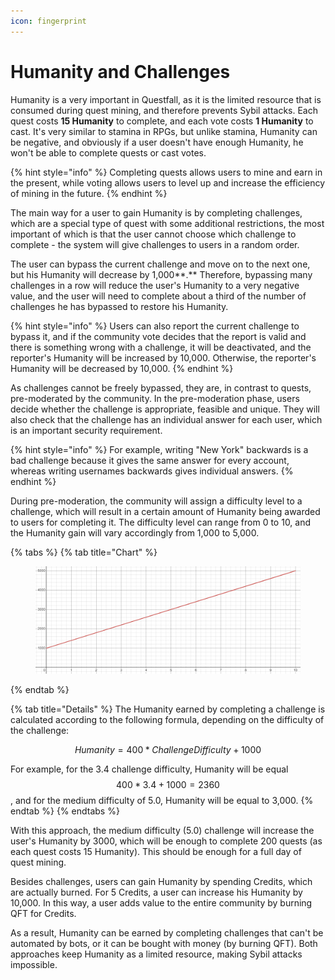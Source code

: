 ```yaml
---
icon: fingerprint
---
```


# Humanity and Challenges

Humanity is a very important in Questfall, as it is the limited resource that is consumed during quest mining, and therefore prevents Sybil attacks. Each quest costs **15 Humanity** to complete, and each vote costs **1 Humanity** to cast. It's very similar to stamina in RPGs, but unlike stamina, Humanity can be negative, and obviously if a user doesn't have enough Humanity, he won't be able to complete quests or cast votes.

{% hint style="info" %}
Completing quests allows users to mine and earn in the present, while voting allows users to level up and increase the efficiency of mining in the future.
{% endhint %}

The main way for a user to gain Humanity is by completing challenges, which are a special type of quest with some additional restrictions, the most important of which is that the user cannot choose which challenge to complete - the system will give challenges to users in a random order.

The user can bypass the current challenge and move on to the next one, but his Humanity will decrease by 1,000**.** Therefore, bypassing many challenges in a row will reduce the user's Humanity to a very negative value, and the user will need to complete about a third of the number of challenges he has bypassed to restore his Humanity.

{% hint style="info" %}
Users can also report the current challenge to bypass it, and if the community vote decides that the report is valid and there is something wrong with a challenge, it will be deactivated, and the reporter's Humanity will be increased by 10,000. Otherwise, the reporter's Humanity will be decreased by 10,000.
{% endhint %}

As challenges cannot be freely bypassed, they are, in contrast to quests, pre-moderated by the community. In the pre-moderation phase, users decide whether the challenge is appropriate, feasible and unique. They will also check that the challenge has an individual answer for each user, which is an important security requirement.

{% hint style="info" %}
For example, writing "New York" backwards is a bad challenge because it gives the same answer for every account, whereas writing usernames backwards gives individual answers.
{% endhint %}

During pre-moderation, the community will assign a difficulty level to a challenge, which will result in a certain amount of Humanity being awarded to users for completing it. The difficulty level can range from 0 to 10, and the Humanity gain will vary accordingly from 1,000 to 5,000.

{% tabs %}
{% tab title="Chart" %}
<figure><img src="../.gitbook/assets/image.png" alt=""><figcaption></figcaption></figure>
{% endtab %}

{% tab title="Details" %}
The Humanity earned by completing a challenge is calculated according to the following formula, depending on the difficulty of the challenge:

$$
Humanity=400*ChallengeDifficulty+1000
$$

For example, for the 3.4 challenge difficulty, Humanity will be equal $$400*3.4+1000=2360$$, and for the medium difficulty of 5.0, Humanity will be equal to 3,000.
{% endtab %}
{% endtabs %}

With this approach, the medium difficulty (5.0) challenge will increase the user's Humanity by 3000, which will be enough to complete 200 quests (as each quest costs 15 Humanity). This should be enough for a full day of quest mining.

Besides challenges, users can gain Humanity by spending Credits, which are actually burned. For 5 Credits, a user can increase his Humanity by 10,000. In this way, a user adds value to the entire community by burning QFT for Credits.

As a result, Humanity can be earned by completing challenges that can't be automated by bots, or it can be bought with money (by burning QFT). Both approaches keep Humanity as a limited resource, making Sybil attacks impossible.
